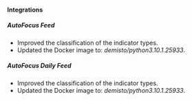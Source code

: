 
#### Integrations
##### AutoFocus Feed
- Improved the classification of the indicator types.
- Updated the Docker image to: *demisto/python3.10.1.25933*.
##### AutoFocus Daily Feed
- Improved the classification of the indicator types.
- Updated the Docker image to: *demisto/python3.10.1.25933*.
